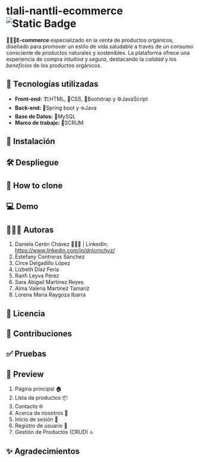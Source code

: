 # tlali-nantli-ecommerce ![Static Badge](https://img.shields.io/badge/status-In_progress-yellow?style=flat-square&labelColor=%2385929e&color=%23f4d03f)
🛒🌿✨**E-commerce** especializado en la venta de productos orgánicos, diseñado para promover un estilo de vida saludable a través de un consumo consciente de productos naturales y sostenibles. La plataforma ofrece una experiencia de compra *intuitiva* y *segura*, destacando la *calidad* y los *beneficios* de los productos orgánicos.
 ## 🔌 Tecnologías utilizadas
* **Front-end:** 🏗️HTML, 🎨CSS, 🚀Bootstrap y ⚙️JavaScript 
* **Back-end:** 🌱Spring boot y ☕Java
* **Base de Datos:** 🐬MySQL
* **Marco de trabajo:** 📅SCRUM
 ## 🔧 Instalación
 ## 🛠 Despliegue
 ## 🔗 How to clone
 ## 💻 Demo
 ## 👩🏽‍💻 Autoras
 1. Daniela Cerón Chávez 🧜🏽‍♀️ | LinkedIn: https://www.linkedin.com/in/dnlcrnchvz/
 2. Estefany Contreras Sánchez
 3. Circe Delgadillo López
 4. Lizbeth Díaz Feria
 5. Ranfi Leyva Pérez
 6. Sara Abigail Martínez Reyes
 7. Alma Valeria Martínez Tamariz
 8. Lorena Maria Raygoza Ibarra
 ## 🧾 Licencia
 ## 🤝 Contribuciones
 ## ✅ Pruebas
 ## 👀 Preview
 1. Página principal 🏠
 2. Lista de productos 📦
 3. Contacto 🌐
 4. Acerca de nosotros 🌿
 5. Inicio de sesión 🔑
 6. Registro de usuario 📝
 7. Gestión de Productos (CRUD) 🔝
 ## ✨ Agradecimientos
